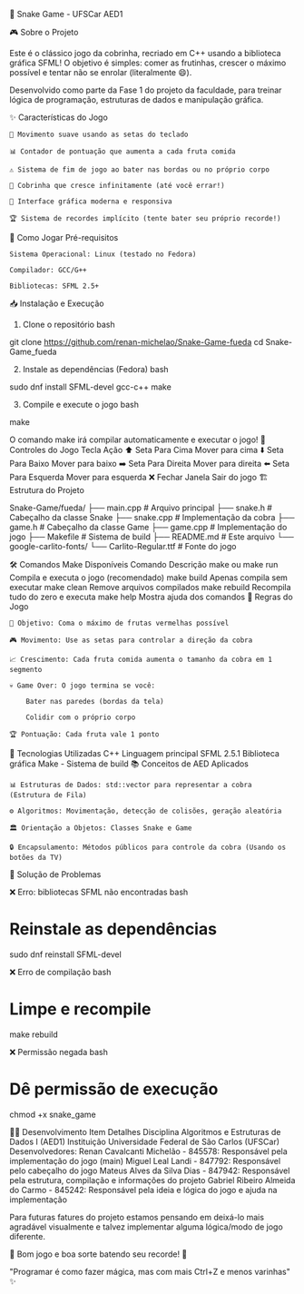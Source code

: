 🐍 Snake Game - UFSCar AED1

🎮 Sobre o Projeto

Este é o clássico jogo da cobrinha, recriado em C++ usando a biblioteca gráfica SFML! O objetivo é simples: comer as frutinhas, crescer o máximo possível e tentar não se enrolar (literalmente 😄).

Desenvolvido como parte da Fase 1 do projeto da faculdade, para treinar lógica de programação, estruturas de dados e manipulação gráfica.

✨ Características do Jogo

    🎯 Movimento suave usando as setas do teclado

    📊 Contador de pontuação que aumenta a cada fruta comida

    ⚠️ Sistema de fim de jogo ao bater nas bordas ou no próprio corpo

    🐍 Cobrinha que cresce infinitamente (até você errar!)

    🎨 Interface gráfica moderna e responsiva

    🏆 Sistema de recordes implícito (tente bater seu próprio recorde!)

🚀 Como Jogar
Pré-requisitos

    Sistema Operacional: Linux (testado no Fedora)

    Compilador: GCC/G++

    Bibliotecas: SFML 2.5+

📥 Instalação e Execução
1. Clone o repositório
bash

git clone https://github.com/renan-michelao/Snake-Game-fueda
cd Snake-Game_fueda

2. Instale as dependências (Fedora)
bash

sudo dnf install SFML-devel gcc-c++ make

3. Compile e execute o jogo
bash

make

O comando make irá compilar automaticamente e executar o jogo!
🎯 Controles do Jogo
Tecla	Ação
⬆️ Seta Para Cima	Mover para cima
⬇️ Seta Para Baixo	Mover para baixo
➡️ Seta Para Direita	Mover para direita
⬅️ Seta Para Esquerda	Mover para esquerda
❌ Fechar Janela	Sair do jogo
🏗️ Estrutura do Projeto


Snake-Game/fueda/
├── main.cpp                 # Arquivo principal
├── snake.h                  # Cabeçalho da classe Snake
├── snake.cpp                # Implementação da cobra
├── game.h                   # Cabeçalho da classe Game
├── game.cpp                 # Implementação do jogo
├── Makefile                 # Sistema de build
├── README.md                # Este arquivo
└── google-carlito-fonts/
    └── Carlito-Regular.ttf  # Fonte do jogo

🛠️ Comandos Make Disponíveis
Comando	Descrição
make ou make run	Compila e executa o jogo (recomendado)
make build	Apenas compila sem executar
make clean	Remove arquivos compilados
make rebuild	Recompila tudo do zero e executa
make help	Mostra ajuda dos comandos
🎯 Regras do Jogo

    🎯 Objetivo: Coma o máximo de frutas vermelhas possível

    🎮 Movimento: Use as setas para controlar a direção da cobra

    📈 Crescimento: Cada fruta comida aumenta o tamanho da cobra em 1 segmento

    💀 Game Over: O jogo termina se você:

        Bater nas paredes (bordas da tela)

        Colidir com o próprio corpo

    🏆 Pontuação: Cada fruta vale 1 ponto

🔧 Tecnologias Utilizadas
C++ 	Linguagem principal
SFML	2.5.1	Biblioteca gráfica
Make	-	Sistema de build
📚 Conceitos de AED Aplicados

    📊 Estruturas de Dados: std::vector para representar a cobra (Estrutura de Fila)

    ⚙️ Algoritmos: Movimentação, detecção de colisões, geração aleatória

    🏛️ Orientação a Objetos: Classes Snake e Game

    🔒 Encapsulamento: Métodos públicos para controle da cobra (Usando os botões da TV)


🐛 Solução de Problemas

❌ Erro: bibliotecas SFML não encontradas
bash

# Reinstale as dependências
sudo dnf reinstall SFML-devel

❌ Erro de compilação
bash

# Limpe e recompile
make rebuild

❌ Permissão negada
bash

# Dê permissão de execução
chmod +x snake_game

👨‍💻 Desenvolvimento
Item	Detalhes
Disciplina	Algoritmos e Estruturas de Dados I (AED1)
Instituição	Universidade Federal de São Carlos (UFSCar)
Desenvolvedores:
    Renan Cavalcanti Michelão - 845578:
        Responsável pela implementação do jogo (main)
    Miguel Leal Landi - 847792:
        Responsável pelo cabeçalho do jogo
    Mateus Alves da Silva Dias - 847942:
        Responsável pela estrutura, compilação e informações do projeto
    Gabriel Ribeiro Almeida do Carmo - 845242:
        Responsável pela ideia e lógica do jogo e ajuda na implementação

Para futuras fatures do projeto estamos pensando em deixá-lo mais agradável visualmente e talvez implementar alguma lógica/modo de jogo diferente.

🎯 Bom jogo e boa sorte batendo seu recorde! 🐍

"Programar é como fazer mágica, mas com mais Ctrl+Z e menos varinhas" ✨

</div>
